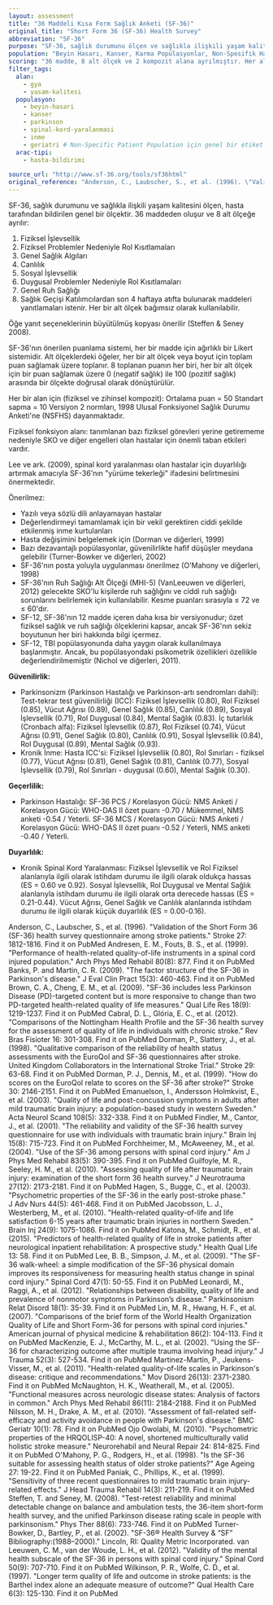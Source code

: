 ```yaml
---
layout: assessment
title: "36 Maddeli Kısa Form Sağlık Anketi (SF-36)"
original_title: "Short Form 36 (SF-36) Health Survey"
abbreviation: "SF-36"
purpose: "SF-36, sağlık durumunu ölçen ve sağlıkla ilişkili yaşam kalitesini değerlendiren genel bir hasta tarafından bildirilen sonuç ölçüsüdür."
population: "Beyin Hasarı, Kanser, Karma Popülasyonlar, Non-Spesifik Hasta Popülasyonu, Parkinson Hastalığı, Spinal Yaralanmalar, İnme"
scoring: "36 madde, 8 alt ölçek ve 2 kompozit alana ayrılmıştır. Her alt ölçek için ağırlıklı Likert sistemi önerilir. Alt ölçeklerdeki maddeler toplanarak her bir alt ölçek veya boyut için toplam puan elde edilir. 8 toplam puanın her biri, her alt ölçek için bir puan sağlamak üzere 0 (negatif sağlık) ile 100 (pozitif sağlık) arasında bir ölçekte doğrusal olarak dönüştürülür. Her alt ölçek bağımsız olarak kullanılabilir. Her alan için (fiziksel ve zihinsel kompozit): Ortalama puan = 50, Standart sapma = 10"
filter_tags:
  alan:
    - gya
    - yasam-kalitesi
  populasyon:
    - beyin-hasari
    - kanser
    - parkinson
    - spinal-kord-yaralanmasi
    - inme
    - geriatri # Non-Specific Patient Population için genel bir etiket
  arac-tipi:
    - hasta-bildirimi

source_url: "http://www.sf-36.org/tools/sf36html"
original_reference: "Anderson, C., Laubscher, S., et al. (1996). \"Validation of the Short Form 36 (SF-36) health survey questionnaire among stroke patients.\" Stroke 27: 1812-1816."
---
```



SF-36, sağlık durumunu ve sağlıkla ilişkili yaşam kalitesini ölçen, hasta tarafından bildirilen genel bir ölçektir. 36 maddeden oluşur ve 8 alt ölçeğe ayrılır:
1) Fiziksel İşlevsellik
2) Fiziksel Problemler Nedeniyle Rol Kısıtlamaları
3) Genel Sağlık Algıları
4) Canlılık
5) Sosyal İşlevsellik
6) Duygusal Problemler Nedeniyle Rol Kısıtlamaları
7) Genel Ruh Sağlığı
8) Sağlık Geçişi
Katılımcılardan son 4 haftaya atıfta bulunarak maddeleri yanıtlamaları istenir. Her bir alt ölçek bağımsız olarak kullanılabilir.


Öğe yanıt seçeneklerinin büyütülmüş kopyası önerilir (Steffen & Seney 2008).


SF-36'nın önerilen puanlama sistemi, her bir madde için ağırlıklı bir Likert sistemidir. Alt ölçeklerdeki öğeler, her bir alt ölçek veya boyut için toplam puan sağlamak üzere toplanır. 8 toplanan puanın her biri, her bir alt ölçek için bir puan sağlamak üzere 0 (negatif sağlık) ile 100 (pozitif sağlık) arasında bir ölçekte doğrusal olarak dönüştürülür.


Her bir alan için (fiziksel ve zihinsel kompozit):
Ortalama puan = 50
Standart sapma = 10
Versiyon 2 normları, 1998 Ulusal Fonksiyonel Sağlık Durumu Anketi'ne (NSFHS) dayanmaktadır.


Fiziksel fonksiyon alanı: tanımlanan bazı fiziksel görevleri yerine getirememe nedeniyle SKO ve diğer engelleri olan hastalar için önemli taban etkileri vardır.

Lee ve ark. (2009), spinal kord yaralanması olan hastalar için duyarlılığı artırmak amacıyla SF-36'nın "yürüme tekerleği" ifadesini belirtmesini önermektedir.

Önerilmez:
* Yazılı veya sözlü dili anlayamayan hastalar
* Değerlendirmeyi tamamlamak için bir vekil gerektiren ciddi şekilde etkilenmiş inme kurtulanları
* Hasta değişimini belgelemek için (Dorman ve diğerleri, 1999)
* Bazı dezavantajlı popülasyonlar, güvenilirlikte hafif düşüşler meydana gelebilir (Turner-Bowker ve diğerleri, 2002)
* SF-36'nın posta yoluyla uygulanması önerilmez (O'Mahony ve diğerleri, 1998)
* SF-36'nın Ruh Sağlığı Alt Ölçeği (MHI-5) (VanLeeuwen ve diğerleri, 2012) gelecekte SKO'lu kişilerde ruh sağlığını ve ciddi ruh sağlığı sorunlarını belirlemek için kullanılabilir. Kesme puanları sırasıyla ≤ 72 ve ≤ 60'dır.
* SF-12, SF-36'nın 12 madde içeren daha kısa bir versiyonudur; özet fiziksel sağlık ve ruh sağlığı ölçeklerini kapsar, ancak SF-36'nın sekiz boyutunun her biri hakkında bilgi içermez.
* SF-12, TBI popülasyonunda daha yaygın olarak kullanılmaya başlanmıştır. Ancak, bu popülasyondaki psikometrik özellikleri özellikle değerlendirilmemiştir (Nichol ve diğerleri, 2011).


**Güvenilirlik:**
*   Parkinsonizm (Parkinson Hastalığı ve Parkinson-artı sendromları dahil): Test-tekrar test güvenilirliği (ICC): Fiziksel İşlevsellik (0.80), Rol Fiziksel (0.85), Vücut Ağrısı (0.89), Genel Sağlık (0.85), Canlılık (0.89), Sosyal İşlevsellik (0.71), Rol Duygusal (0.84), Mental Sağlık (0.83). İç tutarlılık (Cronbach alfa): Fiziksel İşlevsellik (0.87), Rol Fiziksel (0.74), Vücut Ağrısı (0.91), Genel Sağlık (0.80), Canlılık (0.91), Sosyal İşlevsellik (0.84), Rol Duygusal (0.89), Mental Sağlık (0.93).
*   Kronik İnme: Hasta ICC'si: Fiziksel İşlevsellik (0.80), Rol Sınırları - fiziksel (0.77), Vücut Ağrısı (0.81), Genel Sağlık (0.81), Canlılık (0.77), Sosyal İşlevsellik (0.79), Rol Sınırları - duygusal (0.60), Mental Sağlık (0.30).

**Geçerlilik:**
*   Parkinson Hastalığı: SF-36 PCS / Korelasyon Gücü: NMS Anketi / Korelasyon Gücü: WHO-DAS II özet puanı -0.70 / Mükemmel, NMS anketi -0.54 / Yeterli. SF-36 MCS / Korelasyon Gücü: NMS Anketi / Korelasyon Gücü: WHO-DAS II özet puanı -0.52 / Yeterli, NMS anketi -0.40 / Yeterli.

**Duyarlılık:**
*   Kronik Spinal Kord Yaralanması: Fiziksel İşlevsellik ve Rol Fiziksel alanlarıyla ilgili olarak istihdam durumu ile ilgili olarak oldukça hassas (ES = 0.60 ve 0.92). Sosyal İşlevsellik, Rol Duygusal ve Mental Sağlık alanlarıyla istihdam durumu ile ilgili olarak orta derecede hassas (ES = 0.21-0.44). Vücut Ağrısı, Genel Sağlık ve Canlılık alanlarında istihdam durumu ile ilgili olarak küçük duyarlılık (ES = 0.00-0.16).


Anderson, C., Laubscher, S., et al. (1996). "Validation of the Short Form 36 (SF-36) health survey questionnaire among stroke patients." Stroke 27: 1812-1816.
Find it on PubMed
Andresen, E. M., Fouts, B. S., et al. (1999). "Performance of health-related quality-of-life instruments in a spinal cord injured population." Arch Phys Med Rehabil 80(8): 877.
Find it on PubMed
Banks, P. and Martin, C. R. (2009). "The factor structure of the SF-36 in Parkinson's disease." J Eval Clin Pract 15(3): 460-463.
Find it on PubMed
Brown, C. A., Cheng, E. M., et al. (2009). "SF-36 includes less Parkinson Disease (PD)-targeted content but is more responsive to change than two PD-targeted health-related quality of life measures." Qual Life Res 18(9): 1219-1237.
Find it on PubMed
Cabral, D. L., Glória, E. C., et al. (2012). "Comparisons of the Nottingham Health Profile and the SF-36 health survey for the assessment of quality of life in individuals with chronic stroke." Rev Bras Fisioter 16: 301-308.
Find it on PubMed
Dorman, P., Slattery, J., et al. (1998). "Qualitative comparison of the reliability of health status assessments with the EuroQol and SF-36 questionnaires after stroke. United Kingdom Collaborators in the International Stroke Trial." Stroke 29: 63-68.
Find it on PubMed
Dorman, P. J., Dennis, M., et al. (1999). "How do scores on the EuroQol relate to scores on the SF-36 after stroke?" Stroke 30: 2146-2151.
Find it on PubMed
Emanuelson, I., Andersson Holmkvist, E., et al. (2003). "Quality of life and post-concussion symptoms in adults after mild traumatic brain injury: a population-based study in western Sweden." Acta Neurol Scand 108(5): 332-338.
Find it on PubMed
Findler, M., Cantor, J., et al. (2001). "The reliability and validity of the SF-36 health survey questionnaire for use with individuals with traumatic brain injury." Brain Inj 15(8): 715-723.
Find it on PubMed
Forchheimer, M., McAweeney, M., et al. (2004). "Use of the SF-36 among persons with spinal cord injury." Am J Phys Med Rehabil 83(5): 390-395.
Find it on PubMed
Guilfoyle, M. R., Seeley, H. M., et al. (2010). "Assessing quality of life after traumatic brain injury: examination of the short form 36 health survey." J Neurotrauma 27(12): 2173-2181.
Find it on PubMed
Hagen, S., Bugge, C., et al. (2003). "Psychometric properties of the SF-36 in the early post-stroke phase." J Adv Nurs 44(5): 461-468.
Find it on PubMed
Jacobsson, L. J., Westerberg, M., et al. (2010). "Health-related quality-of-life and life satisfaction 6-15 years after traumatic brain injuries in northern Sweden." Brain Inj 24(9): 1075-1086.
Find it on PubMed
Katona, M., Schmidt, R., et al. (2015). "Predictors of health-related quality of life in stroke patients after neurological inpatient rehabilitation: A prospective study." Health Qual Life
13: 58.
Find it on PubMed
Lee, B. B., Simpson, J. M., et al. (2009). "The SF-36 walk-wheel: a simple modification of the SF-36 physical domain improves its responsiveness for measuring health status change in spinal cord injury." Spinal Cord 47(1): 50-55.
Find it on PubMed
Leonardi, M., Raggi, A., et al. (2012). "Relationships between disability, quality of life and prevalence of nonmotor symptoms in Parkinson’s disease." Parkinsonism Relat Disord 18(1): 35-39.
Find it on PubMed
Lin, M. R., Hwang, H. F., et al. (2007). "Comparisons of the brief form of the World Health Organization Quality of Life and Short Form-36 for persons with spinal cord injuries." American journal of physical medicine & rehabilitation 86(2): 104-113.
Find it on PubMed
MacKenzie, E. J., McCarthy, M. L., et al. (2002). "Using the SF-36 for characterizing outcome after multiple trauma involving head injury." J Trauma 52(3): 527-534.
Find it on PubMed
Martinez-Martin, P., Jeukens-Visser, M., et al. (2011). "Health-related quality-of-life scales in Parkinson's disease: critique and recommendations." Mov Disord 26(13): 2371-2380.
Find it on PubMed
McNaughton, H. K., Weatherall, M., et al. (2005). "Functional measures across neurologic disease states: Analysis of factors in common." Arch Phys Med Rehabil 86(11): 2184-2188.
Find it on PubMed
Nilsson, M. H., Drake, A. M., et al. (2010). "Assessment of fall-related self-efficacy and activity avoidance in people with Parkinson's disease." BMC Geriatr 10(1): 78.
Find it on PubMed
Ojo Owolabi, M. (2010). "Psychometric properties of the HRQOLISP-40: A novel, shortened multiculturally valid holistic stroke measure." Neurorehabil and Neural Repair
24: 814-825.
Find it on PubMed
O'Mahony, P. G., Rodgers, H., et al. (1998). "Is the SF-36 suitable for assessing health status of older stroke patients?" Age Ageing 27: 19-22.
Find it on PubMed
Paniak, C., Phillips, K., et al. (1999). "Sensitivity of three recent questionnaires to mild traumatic brain injury-related effects." J Head Trauma Rehabil 14(3): 211-219.
Find it on PubMed
Steffen, T. and Seney, M. (2008). "Test-retest reliability and minimal detectable change on balance and ambulation tests, the 36-item short-form health survey, and the unified Parkinson disease rating scale in people with parkinsonism." Phys Ther 88(6): 733-746.
Find it on PubMed
Turner-Bowker, D., Bartley, P., et al. (2002). "SF-36® Health Survey & “SF” Bibliography:(1988–2000)." Lincoln, RI: Quality Metric Incorporated.
van Leeuwen, C. M., van der Woude, L. H., et al. (2012). "Validity of the mental health subscale of the SF-36 in persons with spinal cord injury." Spinal Cord 50(9): 707-710.
Find it on PubMed
Wilkinson, P. R., Wolfe, C. D., et al. (1997). "Longer term quality of life and outcome in stroke patients: is the Barthel index alone an adequate measure of outcome?" Qual Health Care 6(3): 125-130.
Find it on PubMed
```